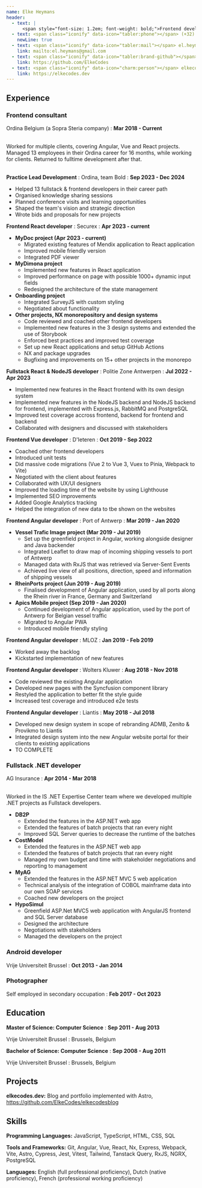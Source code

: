 ```yaml
---
name: Elke Heymans
header:
  - text: |
      <span style="font-size: 1.2em; font-weight: bold;">Frontend developer</span>
  - text: <span class="iconify" data-icon="tabler:phone"></span> (+32) 495 42 78 19
    newLine: true
  - text: <span class="iconify" data-icon="tabler:mail"></span> el.heymans@gmail.com
    link: mailto:el.heymans@gmail.com
  - text: <span class="iconify" data-icon="tabler:brand-github"></span> ElkeCodes
    link: https://github.com/ElkeCodes
  - text: <span class="iconify" data-icon="charm:person"></span> elkecodes.dev
    link: https://elkecodes.dev
---
```


## Experience

### Frontend consultant
Ordina Belgium (a Sopra Steria company)
  : **Mar 2018 - Current**
<br /><br />

Worked for multiple clients, covering Angular, Vue and React projects.
Managed 13 employees in their Ordina career for 16 months, while working for clients.
Returned to fulltime development after that.
<br /><br />

**Practice Lead Development**
  : Ordina, team Bold
  : **Sep 2023 - Dec 2024**

- Helped 13 fullstack & frontend developers in their career path
- Organised knowledge sharing sessions
- Planned conference visits and learning opportunities
- Shaped the team's vision and strategic direction
- Wrote bids and proposals for new projects

<!-- As Practice Lead Development at the Bold team, I work alongside our full-stack web development consultants to enhance their professional growth. Together, we strive to deliver exceptional web applications that elevate our clients' customer experiences. Our core commitment lies in cultivating a culture of knowledge exchange, continuous learning, and positive workplace ambiance; thus maximizing the capabilities of our development team by fostering an environment where everyone's talents can flourish. -->

**Frontend React developer**
  : Securex 
  : **Apr 2023 - current**

- **MyDoc project (Apr 2023 - current)**
  - Migrated existing features of Mendix application to React application
  - Improved mobile friendly version
  - Integrated PDF viewer
- **MyDimona project**
  - Implemented new features in React application
  - Improved performance on page with possible 1000+ dynamic input fields
  - Redesigned the architecture of the state management
- **Onboarding project**
  - Integrated SurveyJS with custom styling
  - Negotiated about functionality
- **Other projects, NX monorepository and design systems**
  - Code reviewed and coached other frontend developers
  - Implemented new features in the 3 design systems and extended the use of Storybook
  - Enforced best practices and improved test coverage
  - Set up new React applications and setup GitHub Actions
  - NX and package upgrades
  - Bugfixing and improvements on 15+ other projects in the monorepo

<!-- Situation: Securex is currently in the process of migrating all of their Mendix applications to React and Java. This
migration to React required additional technical support within the NX monorepo, where all React applications are
housed. This involved implementing new features as well as developing new applications.
Task: The main focus was on developing the React application MyDoc. This is a public application used by
customers, victims, accounting firms, as well as internal staff and the helpdesk at Securex. The purpose of the
application is to look up and visualize documents in a user-friendly interface that functions well on desktop, tablet,
and mobile.
In this application, I took on the role of lead developer: managing other front-end developers, negotiating deadlines,
and actively participating in project analyses.
I also provided support for other applications in the monorepository, assisting with more challenging technical
issues, reviewing pull requests, and contributing to the governance of the monorepository.
Results: The MyDoc application is ready for deployment in production. Other projects are in various stages of
development or are already operational. The team's productivity has increased thanks to the clear agreements I
introduced and the improvements to the NX monorepository configuration. Additionally, the code coverage has
significantly improved, allowing us to better assess the impact of shared code changes. -->

**Fullstack React & NodeJS developer**
  : Politie Zone Antwerpen
  : **Jul 2022 - Apr 2023**

- Implemented new features in the React frontend with its own design system
- Implemented new features in the NodeJS backend and NodeJS backend for frontend, implemented with Express.js, RabbitMQ and PostgreSQL
- Improved test coverage accross frontend, backend for frontend and backend
- Collaborated with designers and discussed with stakeholders

<!-- Worked on the Casefiles application as a full stack engineer to help with implementing new features to enhance the casefiles data and functionalities.
She also actively participated in solving bugs, taking architectural decisions and maintaining a consistent and clean implementation by reviewing pull requests. 
Her roles and responsibilities include:
- Creating a fully functioning front-end using HTML, CSS, JavavaScript & React
- Develop the back-end, using Express.js and RabbitMQ
- Write decent tests to check a correct functioning of the delivered code
- Participate in scrum ceremonies, such as backlog grooming, sprint planning, restrospectives,... -->

**Frontend Vue developer**
  : D'Ieteren
  : **Oct 2019 - Sep 2022**

- Coached other frontend developers
- Introduced unit tests
- Did massive code migrations (Vue 2 to Vue 3, Vuex to Pinia, Webpack to Vite)
- Negotiated with the client about features
- Collaborated with UX/UI designers
- Improved the loading time of the website by using Lighthouse
- Implemented SEO improvements
- Added Google Analytics tracking
- Helped the integration of new data to tbe shown on the websites

**Frontend Angular developer**
  : Port of Antwerp
  : **Mar 2019 - Jan 2020**

- **Vessel Trafic Image project (Mar 2019 - Jul 2019)**
  - Set up the greenfield project in Angular, working alongside designer and Java backender
  - Integrated Leaflet to draw map of incoming shipping vessels to port of Antwerp
  - Managed data with RxJS that was retrieved via Server-Sent Events
  - Achieved live view of all positions, direction, speed and information of shipping vessels
- **RheinPorts project (Jun 2019 - Aug 2019)**
  - Finalised development of Angular application, used by all ports along the Rhein river in France, Germany and Switzerland
- **Apics Mobile project (Sep 2019 - Jan 2020)**
  - Continued development of Angular application, used by the port of Antwerp for Belgian vessel traffic
  - Migrated to Angular PWA 
  - Introduced mobile friendly styling

**Frontend Angular developer**
  : MLOZ
  : **Jan 2019 - Feb 2019**

- Worked away the backlog
- Kickstarted implementation of new features

**Frontend Angular developer**
  : Wolters Kluwer
  : **Aug 2018 - Nov 2018**

- Code reviewed the existing Angular application
- Developed new pages with the Syncfusion component library
- Restyled the application to better fit the style guide
- Increased test coverage and introduced e2e tests

<!-- I was the main frontend developer and worked closed with one of their fullstack developers. The project was
started a couple of months before I started. In the beginning I focused on evaluating all the existing Angular code,
improved the performance and generally pushed the code coverage to a higher standard. All this was done while
bugfixing. After a couple of weeks, I also started new developments in which I developed whole new modules for
the application while using the Syncfusion component library. I refactored part of the frontend to ensure good code
practices and a clean separation of concerns. I also redid the styling of the application so that it corresponded more
to their style guide. During my last weeks, I updated their Angular version, extended the amounts of e2e tests and
helped with their in-house npm packages. -->

**Frontend Angular developer**
  : Liantis
  : **May 2018 - Jul 2018**

- Developed new design system in scope of rebranding ADMB, Zenito & Provikmo to Liantis
- Integrated design system into the new Angular website portal for their clients to existing applications
- TO COMPLETE

<!-- ADMB / Zenito hired Ordina to help with their rebranding for the new merged company. With the
rebranding they also wanted to foresee a new portal website which was made with the needs of the client taken
into account. The client can only do actions that were predefined for him and has access to his applications via the
portal. To achieve this we used Angular, NgRx and RxJs to connect to the microservices. To further support the
rebranding, Ordina created a custom pattern library which contains the digital brand guidelines, components and
technical documentation -->

### Fullstack .NET developer
AG Insurance
  : **Apr 2014 - Mar 2018**
<br /><br />

Worked in the IS .NET Expertise Center team where we developed multiple .NET projects as Fullstack developers.

- **DB2P**
  - Extended the features in the ASP.NET web app
  - Extended the features of batch projects that ran every night
  - Improved SQL Server queries to decrease the runtime of the batches
- **CostModel**
  - Extended the features in the ASP.NET web app
  - Extended the features of batch projects that ran every night
  - Managed my own budget and time with stakeholder negotiations and reporting to management
- **MyAG**
  - Extended the features in the ASP.NET MVC 5 web application
  - Technical analysis of the integration of COBOL mainframe data into our own SOAP services
  - Coached new developers on the project
- **HypoSimul**
  - Greenfield ASP.Net MVC5 web application with AngularJS frontend and SQL Server database
  - Designed the architecture
  - Negotiations with stakeholders
  - Managed the developers on the project


### Android developer

Vrije Universiteit Brussel
  : **Oct 2013 - Jan 2014**

### Photographer

Self employed in secondary occupation
  : **Feb 2017 - Oct 2023**

## Education

**Master of Science: Computer Science**
  : **Sep 2011 - Aug 2013**

Vrije Universiteit Brussel
  : Brussels, Belgium

**Bachelor of Science: Computer Science**
  : **Sep 2008 - Aug 2011**

Vrije Universiteit Brussel
  : Brussels, Belgium

## Projects

**elkecodes.dev:** Blog and portfolio implemented with Astro, https://github.com/ElkeCodes/elkecodesblog

## Skills

**Programming Languages:** JavaScript, TypeScript, HTML, CSS, SQL

**Tools and Frameworks:** Git, Angular, Vue, React, Nx, Express, Webpack, Vite, Astro, Cypress, Jest, Vitest, Tailwind, Tanstack Query, RxJS, NGRX, PostgreSQL 

**Languages:** English (full professional proficiency), Dutch (native proficiency), French (professional working proficiency)

<!-- ## Volunteering

**Women.code(be)**
  : Volunteer
  : **2017 - 2023**

**Basta Brussel**
  : Coordinator
  : **Feb 2011 - Oct 2015**

**Wetenschappelijke Kring**
  : Volunteer
  : **Oct 2009 - Oct 2013** -->
